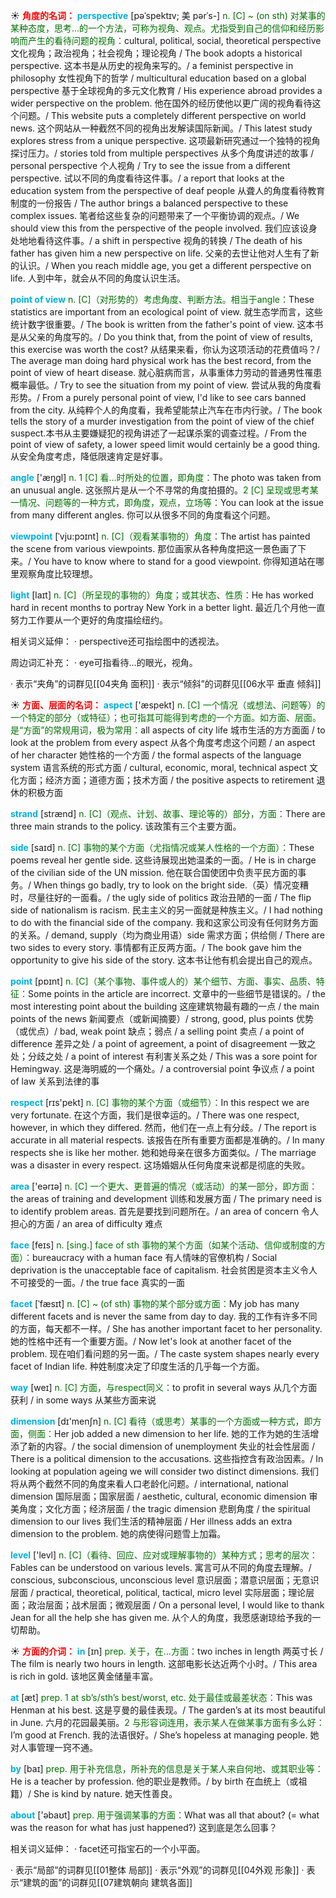 ☀ <font color="red">**角度的名词：**</font>
<font color="sky blue">**perspective**</font> [pəˈspektɪv; 美 pərˈs-]
<font color="rgb(227, 108, 9)">n. [C] ~ (on sth) 对某事的某种态度，思考…的一个方法，可称为视角、观点。尤指受到自己的信仰和经历影响而产生的看待问题的视角：</font>cultural, political, social, theoretical perspective 文化视角；政治视角；社会视角；理论视角 / The book adopts a historical perspective. 这本书是从历史的视角来写的。/ a feminist perspective in philosophy 女性视角下的哲学 / multicultural education based on a global perspective 基于全球视角的多元文化教育 / His experience abroad provides a wider perspective on the problem. 他在国外的经历使他以更广阔的视角看待这个问题。/ This website puts a completely different perspective on world news. 这个网站从一种截然不同的视角出发解读国际新闻。/ This latest study explores stress from a unique perspective. 这项最新研究通过一个独特的视角探讨压力。/ stories told from multiple perspectives 从多个角度讲述的故事 / personal perspective 个人视角 / Try to see the issue from a different perspective. 试以不同的角度看待这件事。/ a report that looks at the education system from the perspective of deaf people 从聋人的角度看待教育制度的一份报告 / The author brings a balanced perspective to these complex issues. 笔者给这些复杂的问题带来了一个平衡协调的观点。/ We should view this from the perspective of the people involved. 我们应该设身处地地看待这件事。/ a shift in perspective 视角的转换 / The death of his father has given him a new perspective on life. 父亲的去世让他对人生有了新的认识。/ When you reach middle age, you get a different perspective on life. 人到中年，就会从不同的角度认识生活。
           
<font color="sky blue">**point of view**</font>
<font color="rgb(227, 108, 9)">n. [C]（对形势的）考虑角度、判断方法。相当于angle：</font>These statistics are important from an ecological point of view. 就生态学而言，这些统计数字很重要。/ The book is written from the father's point of view. 这本书是从父亲的角度写的。/ Do you think that, from the point of view of results, this exercise was worth the cost? 从结果来看，你认为这项活动的花费值吗？/ The average man doing hard physical work has the best record, from the point of view of heart disease. 就心脏病而言，从事重体力劳动的普通男性罹患概率最低。/ Try to see the situation from my point of view. 尝试从我的角度看形势。/ From a purely personal point of view, I'd like to see cars banned from the city. 从纯粹个人的角度看，我希望能禁止汽车在市内行驶。/ The book tells the story of a murder investigation from the point of view of the chief suspect.本书从主要嫌疑犯的视角讲述了一起谋杀案的调查过程。/ From the point of view of safety, a lower speed limit would certainly be a good thing. 从安全角度考虑，降低限速肯定是好事。

<font color="sky blue">**angle**</font> ['æŋɡl] 
<font color="rgb(227, 108, 9)">n. 1 [C] 看…时所处的位置，即角度：</font>The photo was taken from an unusual angle. 这张照片是从一个不寻常的角度拍摄的。<font color="rgb(227, 108, 9)">2 [C] 呈现或思考某一情况、问题等的一种方式，即角度，观点，立场等：</font>You can look at the issue from many different angles. 你可以从很多不同的角度看这个问题。
           
<font color="sky blue">**viewpoint**</font> [ˈvju:pɔɪnt]
<font color="rgb(227, 108, 9)">n. [C]（观看某事物的）角度：</font>The artist has painted the scene from various viewpoints. 那位画家从各种角度把这一景色画了下来。/ You have to know where to stand for a good viewpoint. 你得知道站在哪里观察角度比较理想。

<font color="sky blue">**light**</font> [laɪt] 
<font color="rgb(227, 108, 9)">n. [C]（所呈现的事物的）角度；或其状态、性质：</font>He has worked hard in recent months to portray New York in a better light. 最近几个月他一直努力工作要从一个更好的角度描绘纽约。

相关词义延伸：
· perspective还可指绘图中的透视法。

周边词汇补充：
· eye可指看待…的眼光，视角。

· 表示“夹角”的词群见[[04夹角 面积]]
· 表示“倾斜”的词群见[[06水平 垂直 倾斜]]

☀ <font color="red">**方面、层面的名词：**</font>
<font color="sky blue">**aspect**</font> ['æspekt] 
<font color="rgb(227, 108, 9)">n. [C] 一个情况（或想法、问题等）的一个特定的部分（或特征）；也可指其可能得到考虑的一个方面。如方面、层面。是“方面”的常规用词，极为常用：</font>all aspects of city life 城市生活的方方面面 / to look at the problem from every aspect 从各个角度考虑这个问题 / an aspect of her character 她性格的一个方面 / the formal aspects of the language system 语言系统的形式方面 / cultural, economic, moral, technical aspect 文化方面；经济方面；道德方面；技术方面 / the positive aspects to retirement 退休的积极方面
           
<font color="sky blue">**strand**</font> [strænd]
<font color="rgb(227, 108, 9)">n. [C]（观点、计划、故事、理论等的）部分，方面：</font>There are three main strands to the policy. 该政策有三个主要方面。

<font color="sky blue">**side**</font> [saɪd] 
<font color="rgb(227, 108, 9)">n. [C] 事物的某个方面（尤指情况或某人性格的一个方面）：</font>These poems reveal her gentle side. 这些诗展现出她温柔的一面。/ He is in charge of the civilian side of the UN mission. 他在联合国使团中负责平民方面的事务。/ When things go badly, try to look on the bright side.（英）情况变糟时，尽量往好的一面看。/ the ugly side of politics 政治丑陋的一面 / The flip side of nationalism is racism. 民主主义的另一面就是种族主义。/ I had nothing to do with the financial side of the company. 我和这家公司没有任何财务方面的关系。/ demand, supply（均为商业用语）side 需求方面；供给侧 / There are two sides to every story. 事情都有正反两方面。/ The book gave him the opportunity to give his side of the story. 这本书让他有机会提出自己的观点。

<font color="sky blue">**point**</font> [pɒɪnt] 
<font color="rgb(227, 108, 9)">n. [C]（某个事物、事件或人的）某个细节、方面、事实、品质、特征：</font>Some points in the article are incorrect. 文章中的一些细节是错误的。/ the most interesting point about the building 这座建筑物最有趣的一点 / the main points of the news 新闻要点（或新闻摘要）/ strong, good, plus points 优势（或优点）/ bad, weak point 缺点；弱点 / a selling point 卖点 / a point of difference 差异之处 / a point of agreement, a point of disagreement 一致之处；分歧之处 / a point of interest 有利害关系之处 / This was a sore point for Hemingway. 这是海明威的一个痛处。/ a controversial point 争议点 / a point of law 关系到法律的事

<font color="sky blue">**respect**</font> [rɪs'pekt] 
<font color="rgb(227, 108, 9)">n. [C] 事物的某个方面（或细节）：</font>In this respect we are very fortunate. 在这个方面，我们是很幸运的。/ There was one respect, however, in which they differed. 然而，他们在一点上有分歧。/ The report is accurate in all material respects. 该报告在所有重要方面都是准确的。/ In many respects she is like her mother. 她和她母亲在很多方面类似。/ The marriage was a disaster in every respect. 这场婚姻从任何角度来说都是彻底的失败。

<font color="sky blue">**area**</font> ['eərɪə] 
<font color="rgb(227, 108, 9)">n. [C] 一个更大、更普遍的情况（或活动）的某一部分，即方面：</font>the areas of training and development 训练和发展方面 / The primary need is to identify problem areas. 首先是要找到问题所在。/ an area of concern 令人担心的方面 / an area of difficulty 难点

<font color="sky blue">**face**</font> [feɪs] 
<font color="rgb(227, 108, 9)">n. [sing.] face of sth 事物的某个方面（如某个活动、信仰或制度的方面）：</font>bureaucracy with a human face 有人情味的官僚机构 / Social deprivation is the unacceptable face of capitalism. 社会贫困是资本主义令人不可接受的一面。/ the true face 真实的一面
           
<font color="sky blue">**facet**</font> [ˈfæsɪt]
<font color="rgb(227, 108, 9)">n. [C] ~ (of sth) 事物的某个部分或方面：</font>My job has many different facets and is never the same from day to day. 我的工作有许多不同的方面，每天都不一样。/ She has another important facet to her personality. 她的性格中还有一个重要方面。/ Now let's look at another facet of the problem. 现在咱们看问题的另一面。/ The caste system shapes nearly every facet of Indian life. 种姓制度决定了印度生活的几乎每一个方面。

<font color="sky blue">**way**</font> [weɪ] 
<font color="rgb(227, 108, 9)">n. [C] 方面，与respect同义：</font>to profit in several ways 从几个方面获利 / in some ways 从某些方面来说

<font color="sky blue">**dimension**</font> [dɪ'menʃn] 
<font color="rgb(227, 108, 9)">n. [C] 看待（或思考）某事的一个方面或一种方式，即方面，侧面：</font>Her job added a new dimension to her life. 她的工作为她的生活增添了新的内容。/ the social dimension of unemployment 失业的社会性层面 / There is a political dimension to the accusations. 这些指控含有政治因素。/ In looking at population ageing we will consider two distinct dimensions. 我们将从两个截然不同的角度来看人口老龄化问题。/ international, national dimension 国际层面；国家层面 / aesthetic, cultural, economic dimension 审美角度；文化方面；经济层面 / the tragic dimension 悲剧角度 / the spiritual dimension to our lives 我们生活的精神层面 / Her illness adds an extra dimension to the problem. 她的病使得问题雪上加霜。

<font color="sky blue">**level**</font> ['levl] 
<font color="rgb(227, 108, 9)">n. [C]（看待、回应、应对或理解事物的）某种方式；思考的层次：</font>Fables can be understood on various levels. 寓言可从不同的角度去理解。/ conscious, subconscious, unconscious level 意识层面；潜意识层面；无意识层面 / practical, theoretical, political, tactical, micro level 实际层面；理论层面；政治层面；战术层面；微观层面 / On a personal level, I would like to thank Jean for all the help she has given me. 从个人的角度，我愿感谢琼给予我的一切帮助。

☀ <font color="red">**方面的介词：**</font>
<font color="sky blue">**in**</font> [ɪn] 
<font color="rgb(227, 108, 9)">prep. 关于，在…方面：</font>two inches in length 两英寸长 / The film is nearly two hours in length. 这部电影长达近两个小时。/ This area is rich in gold. 该地区黄金储量丰富。

<font color="sky blue">**at**</font> [æt] 
<font color="rgb(227, 108, 9)">prep. 1 at sb’s/sth’s best/worst, etc. 处于最佳或最差状态：</font>This was Henman at his best. 这是亨曼的最佳表现。/ The garden’s at its most beautiful in June. 六月的花园最美丽。<font color="rgb(227, 108, 9)">2 与形容词连用，表示某人在做某事方面有多么好：</font>I’m good at French. 我的法语很好。/ She’s hopeless at managing people. 她对人事管理一窍不通。

<font color="sky blue">**by**</font> [baɪ] 
<font color="rgb(227, 108, 9)">prep. 用于补充信息，所补充的信息是关于某人来自何地、或其职业等：</font>He is a teacher by profession. 他的职业是教师。/ by birth 在血统上（或祖籍）/ She is kind by nature. 她天性善良。

<font color="sky blue">**about**</font> ['əbaʊt] 
<font color="rgb(227, 108, 9)">prep. 用于强调某事的方面：</font>What was all that about? (= what was the reason for what has just happened?) 这到底是怎么回事？

相关词义延伸：
· facet还可指宝石的一个小平面。 

· 表示“局部”的词群见[[01整体 局部]]
· 表示“外观”的词群见[[04外观 形象]]
· 表示“建筑的面”的词群见[[07建筑朝向 建筑各面]]
